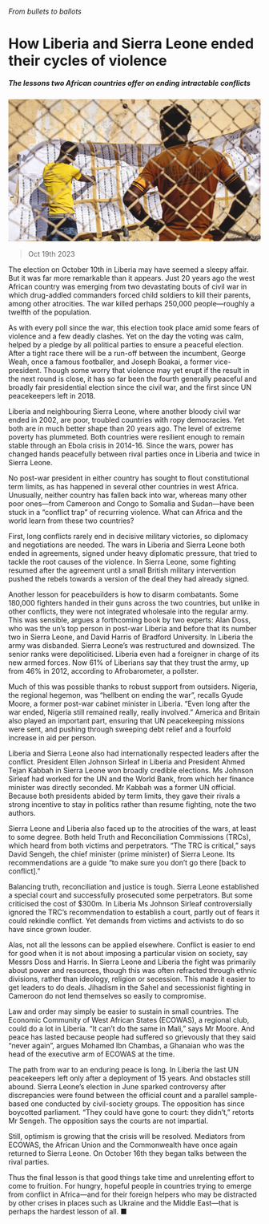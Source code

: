 ###### From bullets to ballots

# How Liberia and Sierra Leone ended their cycles of violence 

##### The lessons two African countries offer on ending intractable conflicts 

![image](images/20231021_MAP001.jpg) 

> Oct 19th 2023 

The election on October 10th in Liberia may have seemed a sleepy affair. But it was far more remarkable than it appears. Just 20 years ago the west African country was emerging from two devastating bouts of civil war in which drug-addled commanders forced child soldiers to kill their parents, among other atrocities. The war killed perhaps 250,000 people—roughly a twelfth of the population.

As with every poll since the war, this election took place amid some fears of violence and a few deadly clashes. Yet on the day the voting was calm, helped by a pledge by all political parties to ensure a peaceful election. After a tight race there will be a run-off between the incumbent, George Weah, once a famous footballer, and Joseph Boakai, a former vice-president. Though some worry that violence may yet erupt if the result in the next round is close, it has so far been the fourth generally peaceful and broadly fair presidential election since the civil war, and the first since UN peacekeepers left in 2018. 

Liberia and neighbouring Sierra Leone, where another bloody civil war ended in 2002, are poor, troubled countries with ropy democracies. Yet both are in much better shape than 20 years ago. The level of extreme poverty has plummeted. Both countries were resilient enough to remain stable through an Ebola crisis in 2014-16. Since the wars, power has changed hands peacefully between rival parties once in Liberia and twice in Sierra Leone. 

No post-war president in either country has sought to flout constitutional term limits, as has happened in several other countries in west Africa. Unusually, neither country has fallen back into war, whereas many other poor ones—from Cameroon and Congo to Somalia and Sudan—have been stuck in a “conflict trap” of recurring violence. What can Africa and the world learn from these two countries?

First, long conflicts rarely end in decisive military victories, so diplomacy and negotiations are needed. The wars in Liberia and Sierra Leone both ended in agreements, signed under heavy diplomatic pressure, that tried to tackle the root causes of the violence. In Sierra Leone, some fighting resumed after the agreement until a small British military intervention pushed the rebels towards a version of the deal they had already signed. 

Another lesson for peacebuilders is how to disarm combatants. Some 180,000 fighters handed in their guns across the two countries, but unlike in other conflicts, they were not integrated wholesale into the regular army. This was sensible, argues a forthcoming book by two experts: Alan Doss, who was the un’s top person in post-war Liberia and before that its number two in Sierra Leone, and David Harris of Bradford University. In Liberia the army was disbanded. Sierra Leone’s was restructured and downsized. The senior ranks were depoliticised. Liberia even had a foreigner in charge of its new armed forces. Now 61% of Liberians say that they trust the army, up from 46% in 2012, according to Afrobarometer, a pollster. 

Much of this was possible thanks to robust support from outsiders. Nigeria, the regional hegemon, was “hellbent on ending the war”, recalls Gyude Moore, a former post-war cabinet minister in Liberia. “Even long after the war ended, Nigeria still remained really, really involved.” America and Britain also played an important part, ensuring that UN peacekeeping missions were sent, and pushing through sweeping debt relief and a fourfold increase in aid per person.

Liberia and Sierra Leone also had internationally respected leaders after the conflict. President Ellen Johnson Sirleaf in Liberia and President Ahmed Tejan Kabbah in Sierra Leone won broadly credible elections. Ms Johnson Sirleaf had worked for the UN and the World Bank, from which her finance minister was directly seconded. Mr Kabbah was a former UN official. Because both presidents abided by term limits, they gave their rivals a strong incentive to stay in politics rather than resume fighting, note the two authors.

Sierra Leone and Liberia also faced up to the atrocities of the wars, at least to some degree. Both held Truth and Reconciliation Commissions (TRCs), which heard from both victims and perpetrators. “The TRC is critical,” says David Sengeh, the chief minister (prime minister) of Sierra Leone. Its recommendations are a guide “to make sure you don’t go there [back to conflict].” 

Balancing truth, reconciliation and justice is tough. Sierra Leone established a special court and successfully prosecuted some perpetrators. But some criticised the cost of $300m. In Liberia Ms Johnson Sirleaf controversially ignored the TRC’s recommendation to establish a court, partly out of fears it could rekindle conflict. Yet demands from victims and activists to do so have since grown louder. 

Alas, not all the lessons can be applied elsewhere. Conflict is easier to end for good when it is not about imposing a particular vision on society, say Messrs Doss and Harris. In Sierra Leone and Liberia the fight was primarily about power and resources, though this was often refracted through ethnic divisions, rather than ideology, religion or secession. This made it easier to get leaders to do deals. Jihadism in the Sahel and secessionist fighting in Cameroon do not lend themselves so easily to compromise.

Law and order may simply be easier to sustain in small countries. The Economic Community of West African States (ECOWAS), a regional club, could do a lot in Liberia. “It can’t do the same in Mali,” says Mr Moore. And peace has lasted because people had suffered so grievously that they said “never again”, argues Mohamed Ibn Chambas, a Ghanaian who was the head of the executive arm of ECOWAS at the time. 

The path from war to an enduring peace is long. In Liberia the last UN peacekeepers left only after a deployment of 15 years. And obstacles still abound. Sierra Leone’s election in June sparked controversy after discrepancies were found between the official count and a parallel sample-based one conducted by civil-society groups. The opposition has since boycotted parliament. “They could have gone to court: they didn’t,” retorts Mr Sengeh. The opposition says the courts are not impartial.

Still, optimism is growing that the crisis will be resolved. Mediators from ECOWAS, the African Union and the Commonwealth have once again returned to Sierra Leone. On October 16th they began talks between the rival parties.

Thus the final lesson is that good things take time and unrelenting effort to come to fruition. For hungry, hopeful people in countries trying to emerge from conflict in Africa—and for their foreign helpers who may be distracted by other crises in places such as Ukraine and the Middle East—that is perhaps the hardest lesson of all. ■

